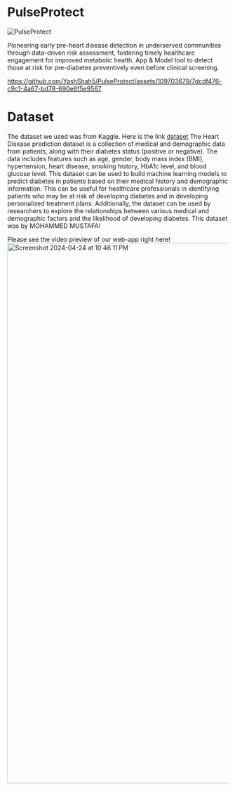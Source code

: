 # PulseProtect

![PulseProtect](https://github.com/YashShah5/PulseProtect/assets/109703679/e4749f5a-963a-43e2-b2cd-f0e9b42a6ec0)

Pioneering early pre-heart disease detection in underserved communities through data-driven risk assessment, fostering timely healthcare engagement for improved metabolic health. App &amp; Model tool to detect those at risk for pre-diabetes preventively even before clinical screening. 

https://github.com/YashShah5/PulseProtect/assets/109703679/7dcdf476-c9c1-4a67-bd78-690e6f5e9567

# Dataset
The dataset we used was from Kaggle. Here is the link [dataset](https://www.kaggle.com/datasets/iammustafatz/diabetes-prediction-dataset/data)
The Heart Disease prediction dataset is a collection of medical and demographic data from patients, along with their diabetes status (positive or negative). The data includes features such as age, gender, body mass index (BMI), hypertension, heart disease, smoking history, HbA1c level, and blood glucose level. This dataset can be used to build machine learning models to predict diabetes in patients based on their medical history and demographic information. This can be useful for healthcare professionals in identifying patients who may be at risk of developing diabetes and in developing personalized treatment plans. Additionally, the dataset can be used by researchers to explore the relationships between various medical and demographic factors and the likelihood of developing diabetes.
This dataset was by MOHAMMED MUSTAFA!

Please see the video preview of our web-app right here!
<img width="1233" alt="Screenshot 2024-04-24 at 10 46 11 PM" src="https://github.com/YashShah5/PulseProtect/assets/109703679/d01610c0-f2bc-4231-97da-3a6befcde74a">



